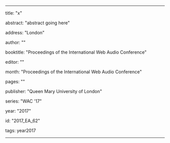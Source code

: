 ---
      
title: "x" 
      
abstract: "abstract going here"
      
address: "London" 
      
author: "" 
      
booktitle: "Proceedings of the International Web Audio Conference" 
      
editor: "" 
      
month: "Proceedings of the International Web Audio Conference"
      
pages: "" 
      
publisher: "Queen Mary University of London" 
      
series: "WAC '17"  
      
year: "2017" 
      
id: "2017_EA_62" 
      
tags: year2017 
      
---